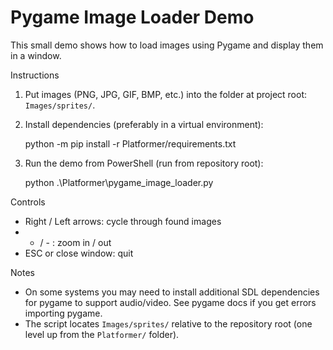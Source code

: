 # Pygame Image Loader Demo

This small demo shows how to load images using Pygame and display them in a window.

Instructions

1. Put images (PNG, JPG, GIF, BMP, etc.) into the folder at project root: `Images/sprites/`.
2. Install dependencies (preferably in a virtual environment):

   python -m pip install -r Platformer/requirements.txt

3. Run the demo from PowerShell (run from repository root):

   python .\Platformer\pygame_image_loader.py

Controls

- Right / Left arrows: cycle through found images
- + / - : zoom in / out
- ESC or close window: quit

Notes

- On some systems you may need to install additional SDL dependencies for pygame to support audio/video. See pygame docs if you get errors importing pygame.
- The script locates `Images/sprites/` relative to the repository root (one level up from the `Platformer/` folder).

